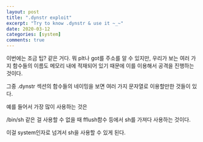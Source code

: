 ```yaml
---
layout: post
title: ".dynstr exploit"
excerpt: "Try to know .dynstr & use it ~_~"
date: 2020-03-12
categories: [system]
comments: true 
---
```


이번에는 조금 팁? 같은 거다. 뭐 plt나 got를 주소를 알 수 있지만, 우리가 보는 여러 가지 함수들의 이름도 메모리 내에 적재되어 있기 때문에 이를 이용해서 공격을 진행하는 것이다.

그중 .dynstr 섹션의 함수들의 네이밍을 보면 여러 가지 문자열로 이용할만한 것들이 있다. 

예를 들어서 가장 많이 사용하는 것은 

/bin/sh 같은 걸 사용할 수 없을 때 fflush함수 등에서 sh를 가져다 사용하는 것이다. 

이걸 system인자로 넘겨서 sh을 사용할 수 있게 된다. 

